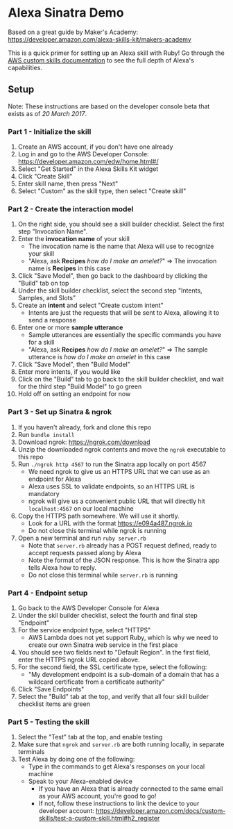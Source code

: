 # Alexa Sinatra Demo

Based on a great guide by Maker's Academy: https://developer.amazon.com/alexa-skills-kit/makers-academy

This is a quick primer for setting up an Alexa skill with Ruby! Go through the [AWS custom skills documentation](https://developer.amazon.com/docs/custom-skills/understanding-custom-skills.html) to see the full depth of Alexa's capabilities.

## Setup

Note: These instructions are based on the developer console beta that exists as of *20 March 2017*.

### Part 1 - Initialize the skill

1. Create an AWS account, if you don't have one already
2. Log in and go to the AWS Developer Console: https://developer.amazon.com/edw/home.html#/
3. Select "Get Started" in the Alexa Skills Kit widget
4. Click "Create Skill"
5. Enter skill name, then press "Next"
6. Select "Custom" as the skill type, then select "Create skill"

### Part 2 - Create the interaction model

1. On the right side, you should see a skill builder checklist. Select the first step "Invocation Name".
2. Enter the **invocation name** of your skill
    - The invocation name is the name that Alexa will use to recognize your skill
    - "Alexa, ask **Recipes** *how do I make an omelet?*" => The invocation name is **Recipes** in this case
3. Click "Save Model", then go back to the dashboard by clicking the "Build" tab on top
4. Under the skill builder checklist, select the second step "Intents, Samples, and Slots"
5. Create an **intent** and select "Create custom intent"
    - Intents are just the requests that will be sent to Alexa, allowing it to send a response
6. Enter one or more **sample utterance**
    - Sample utterances are essentially the specific commands you have for a skill
    - "Alexa, ask **Recipes** *how do I make an omelet?*" => The sample utterance is *how do I make an omelet* in this case
7. Click "Save Model", then "Build Model"
8. Enter more intents, if you would like
9. Click on the "Build" tab to go back to the skill builder checklist, and wait for the third step "Build Model" to go green
10. Hold off on setting an endpoint for now

### Part 3 - Set up Sinatra & ngrok

1. If you haven't already, fork and clone this repo
2. Run `bundle install`
3. Download ngrok: https://ngrok.com/download
4. Unzip the downloaded ngrok contents and move the `ngrok` executable to this repo
5. Run `./ngrok http 4567` to run the Sinatra app locally on port 4567
    - We need ngrok to give us an HTTPS URL that we can use as an endpoint for Alexa
    - Alexa uses SSL to validate endpoints, so an HTTPS URL is mandatory
    - ngrok will give us a convenient public URL that will directly hit `localhost:4567` on our local machine
6. Copy the HTTPS path somewhere. We will use it shortly.
    - Look for a URL with the format https://e094a487.ngrok.io
    - Do not close this terminal while ngrok is running
7. Open a new terminal and run `ruby server.rb`
    - Note that `server.rb` already has a POST request defined, ready to accept requests passed along by Alexa
    - Note the format of the JSON response. This is how the Sinatra app tells Alexa how to reply.
    - Do not close this terminal while `server.rb` is running

### Part 4 - Endpoint setup

1. Go back to the AWS Developer Console for Alexa
2. Under the skil builder checklist, select the fourth and final step "Endpoint"
3. For the service endpoint type, select "HTTPS"
    - AWS Lambda does not yet support Ruby, which is why we need to create our own Sinatra web service in the first place
4. You should see two fields next to "Default Region". In the first field, enter the HTTPS ngrok URL copied above.
5. For the second field, the SSL certificate type, select the following:
    - "My development endpoint is a sub-domain of a domain that has a wildcard certificate from a certificate authority"
6. Click "Save Endpoints"
7. Select the "Build" tab at the top, and verify that all four skill builder checklist items are green

### Part 5 - Testing the skill

1. Select the "Test" tab at the top, and enable testing
2. Make sure that `ngrok` and `server.rb` are both running locally, in separate terminals
3. Test Alexa by doing one of the following:
    - Type in the commands to get Alexa's responses on your local machine
    - Speak to your Alexa-enabled device
        - If you have an Alexa that is already connected to the same email as your AWS account, you're good to go!
        - If not, follow these instructions to link the device to your developer account: https://developer.amazon.com/docs/custom-skills/test-a-custom-skill.html#h2_register
